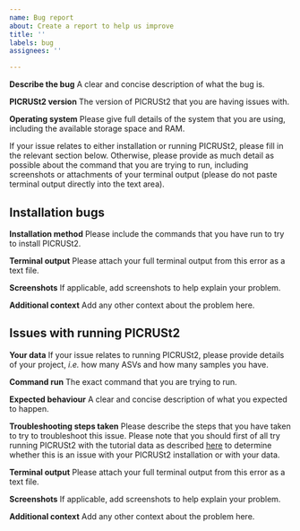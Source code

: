 ```yaml
---
name: Bug report
about: Create a report to help us improve
title: ''
labels: bug
assignees: ''

---
```


**Describe the bug**
A clear and concise description of what the bug is.

**PICRUSt2 version**
The version of PICRUSt2 that you are having issues with.

**Operating system**
Please give full details of the system that you are using, including the available storage space and RAM. 

If your issue relates to either installation or running PICRUSt2, please fill in the relevant section below. Otherwise, please provide as much detail as possible about the command that you are trying to run, including screenshots or attachments of your terminal output (please do not paste terminal output directly into the text area). 

## Installation bugs

**Installation method**
Please include the commands that you have run to try to install PICRUSt2.

**Terminal output**
Please attach your full terminal output from this error as a text file. 

**Screenshots**
If applicable, add screenshots to help explain your problem.

**Additional context**
Add any other context about the problem here.

## Issues with running PICRUSt2

**Your data**
If your issue relates to running PICRUSt2, please provide details of your project, *i.e.* how many ASVs and how many samples you have. 

**Command run**
The exact command that you are trying to run. 

**Expected behaviour**
A clear and concise description of what you expected to happen.

**Troubleshooting steps taken**
Please describe the steps that you have taken to try to troubleshoot this issue. Please note that you should first of all try running PICRUSt2 with the tutorial data as described [here](https://github.com/picrust/picrust2/wiki/Installation#test-installation-with-real-data) to determine whether this is an issue with your PICRUSt2 installation or with your data. 

**Terminal output**
Please attach your full terminal output from this error as a text file. 

**Screenshots**
If applicable, add screenshots to help explain your problem.

**Additional context**
Add any other context about the problem here.
